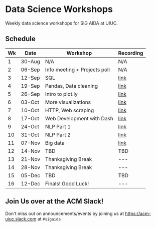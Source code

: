 # Data Science Workshops
Weekly data science workshops for SIG AIDA at UIUC.

## Schedule
| Wk | Date   | Workshop | Recording |
|----|--------|----------|-----------|
| 1  | 30-Aug | N/A | N/A |
| 2  | 06-Sep | Info meeting + Projects poll | N/A |
| 3  | 12-Sep | SQL | [link](https://illinois.zoom.us/rec/play/wB_K_J4TfeMxEjWFeoLgLl2PGQZzAsKTCExE0zqo4z9BjcaXe8mCg3wllh6JHih8NL9U27mSctCxKG6i.V8goOa6xPnEGlcNt) |
| 4  | 19-Sep | Pandas, Data cleaning | [link](https://illinois.zoom.us/rec/play/mgMyPAsHxkZFi-vrMbVF-OZ9sD4N_1IttyCCJhCe3dreC1EAAXl-DRDPaJlc0d2RKAFDNIJ5Vxnv5FME.vrXDZzMcW0EdyJzp) |
| 5  | 26-Sep | Intro to plot.ly | [link](https://illinois.zoom.us/rec/play/3P7xUVcd4Kzu3hFzdQVBGI-FmbVuEUuKt2jwZYhXUpAtvoGlPZ4OBkYcA7RjEiJPWpi9Uq03OGdai8bc.J7BUgVZhW3VX7LkS) |
| 6  | 03-Oct | More visualizations | [link](https://illinois.zoom.us/rec/play/Z8to-f46eNGEyFIFgCehffzWJA7QDVdrPDYoSImXF8r3jD5vyZxJC-e92Zgbs5WWH5DSg6fZ-uj4pXCy.cSTiME4w1s02RL9D) |
| 7  | 10-Oct | HTTP, Web scraping | [link](https://illinois.zoom.us/rec/play/EODBNjOhOlybnuYWNtNpyjVHeYhWD05VYa_PozEVfeRd6wXqdLQyKxRABMbH2SCoMMVu_ZhZWlJcVbvb.XnMgxXFN_SFWBnPV) |
| 8  | 17-Oct | Web Development with Dash | [link](https://illinois.zoom.us/rec/play/egmtEcZt5DUvDFcFl4cMVjcQYuz0SSGT9W8P4qiIKYVMJnVv5j0Ce42sEkrAs24PwAzSjtb3GhNYmuI5.8hIUBR_alyGb85g-) |
| 9  | 24-Oct | NLP Part 1 | [link](https://illinois.zoom.us/rec/play/hRegBj7Ga06rLDpGwfxqaJa7tlCDY0TjgRNyo4u1gg-tPrMF5Y9yEBB9yCgakP4OpaD2a6AqXexBKXle.40XaPKZRSD4vg4w2) |
| 10 | 31-Oct | NLP Part 2 | [link](https://illinois.zoom.us/rec/play/EJ153b-U45L0A0EAk9RzFf0qBd9aTqhpG7Su1tlVHUcW5kpnUTr4mNOUVt40yIaFkKT540nyrjfEh0xT.O1SneaePszTRKFov) |
| 11 | 07-Nov | Big data | [link](https://illinois.zoom.us/rec/play/93nFwPp9Dsluxr0oMJxN3Xe5Qu-J6CoavmVXLlO9MOiLVtwexsQKl73BP4XywIvh1X2hvTPxnMYz3HlC.fuhXNya6TjDZ0ZiV) |
| 12 | 14-Nov | TBD | TBD |
| 13 | 21-Nov | Thanksgiving Break | --- |
| 14 | 28-Nov | Thanksgiving Break | --- |
| 15 | 05-Dec | TBD | TBD |
| 16 | 12-Dec | Finals! Good Luck! | --- |

## Join Us over at the ACM Slack!
Don't miss out on announcements/events by joining us at https://acm-uiuc.slack.com at `#sigaida`
